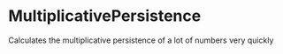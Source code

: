 # MultiplicativePersistence
 Calculates the multiplicative persistence of a lot of numbers very quickly
